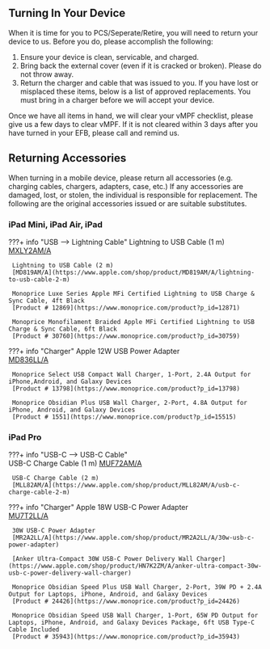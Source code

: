 ## Turning In Your Device

When it is time for you to PCS/Seperate/Retire, you will need to return your device to us. Before you do, please accomplish the following:

1. Ensure your device is clean, servicable, and charged.
2. Bring back the external cover (even if it is cracked or broken). Please do not throw away.
3. Return the charger and cable that was issued to you. If you have lost or misplaced these items, below is a list of approved replacements. You must bring in a charger before we will accept your device.

Once we have all items in hand, we will clear your vMPF checklist, please give us a few days to clear vMPF. If it is not cleared within 3 days after you have turned in your EFB, please call and remind us.

## Returning Accessories

When turning in a mobile device, please return all accessories (e.g. charging cables, chargers, adapters, case, etc.) If any accessories are damaged, lost, or stolen, the individual is responsible for replacement. The following are the original accessories issued or are suitable substitutes.

### iPad Mini, iPad Air, iPad

???+ info "USB --> Lightning Cable"
     Lightning to USB Cable (1 m)  
     [MXLY2AM/A](https://www.apple.com/shop/product/MXLY2AM/A/lightning-to-usb-cable-1-m)

     Lightning to USB Cable (2 m)  
     [MD819AM/A](https://www.apple.com/shop/product/MD819AM/A/lightning-to-usb-cable-2-m)

     Monoprice Luxe Series Apple MFi Certified Lightning to USB Charge & Sync Cable, 4ft Black  
     [Product # 12869](https://www.monoprice.com/product?p_id=12871)

     Monoprice Monofilament Braided Apple MFi Certified Lightning to USB Charge & Sync Cable, 6ft Black  
     [Product # 30760](https://www.monoprice.com/product?p_id=30759)

???+ info "Charger"
     Apple 12W USB Power Adapter  
     [MD836LL/A](https://www.apple.com/shop/product/MD836LL/A/apple-12w-usb-power-adapter)

     Monoprice Select USB Compact Wall Charger, 1-Port, 2.4A Output for iPhone,Android, and Galaxy Devices  
     [Product # 13798](https://www.monoprice.com/product?p_id=13798)

     Monoprice Obsidian Plus USB Wall Charger, 2-Port, 4.8A Output for iPhone, Android, and Galaxy Devices  
     [Product # 1551](https://www.monoprice.com/product?p_id=15515)  

### iPad Pro

???+ info "USB-C --> USB-C Cable"  
     USB-C Charge Cable (1 m)
     [MUF72AM/A](https://www.apple.com/shop/product/MUF72AM/A/usb-c-charge-cable-1-m)

     USB-C Charge Cable (2 m)  
     [MLL82AM/A](https://www.apple.com/shop/product/MLL82AM/A/usb-c-charge-cable-2-m)

???+ info "Charger"
     Apple 18W USB-C Power Adapter  
     [MU7T2LL/A](https://www.apple.com/shop/product/MU7T2LL/A/18w-usb-c-power-adapter)

     30W USB-C Power Adapter  
     [MR2A2LL/A](https://www.apple.com/shop/product/MR2A2LL/A/30w-usb-c-power-adapter)

     [Anker Ultra-Compact 30W USB-C Power Delivery Wall Charger](https://www.apple.com/shop/product/HN7K2ZM/A/anker-ultra-compact-30w-usb-c-power-delivery-wall-charger)  

     Monoprice Obsidian Speed Plus USB Wall Charger, 2-Port, 39W PD + 2.4A Output for Laptops, iPhone, Android, and Galaxy Devices  
     [Product # 24426](https://www.monoprice.com/product?p_id=24426)

     Monoprice Obsidian Speed USB Wall Charger, 1-Port, 65W PD Output for Laptops, iPhone, Android, and Galaxy Devices Package, 6ft USB Type-C Cable Included  
     [Product # 35943](https://www.monoprice.com/product?p_id=35943)

